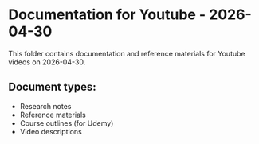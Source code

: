 # Documentation for Youtube - 2026-04-30

This folder contains documentation and reference materials for Youtube videos on 2026-04-30.

## Document types:
- Research notes
- Reference materials
- Course outlines (for Udemy)
- Video descriptions
